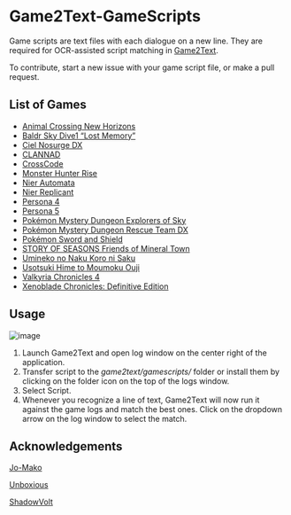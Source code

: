 # Game2Text-GameScripts

Game scripts are text files with each dialogue on a new line. They are required for OCR-assisted script matching in [Game2Text](https://github.com/mathewthe2/Game2Text).

To contribute, start a new issue with your game script file, or make a pull request.

## List of Games
- [Animal Crossing New Horizons](https://github.com/mathewthe2/Game2Text-GameScripts/blob/main/gamescripts/Animal%20Crossing%20New%20Horizons.txt)
- [Baldr Sky Dive1 “Lost Memory”](https://github.com/mathewthe2/Game2Text-GameScripts/blob/main/gamescripts/Baldr%20Sky%20Dive1%20%E2%80%9CLost%20Memory%E2%80%9D.txt)
- [Ciel Nosurge DX](https://github.com/mathewthe2/Game2Text-GameScripts/blob/main/gamescripts/Ciel%20Nosurge%20DX.txt)
- [CLANNAD](https://github.com/mathewthe2/Game2Text-GameScripts/blob/main/gamescripts/CLANNAD.txt)
- [CrossCode](https://github.com/mathewthe2/Game2Text-GameScripts/blob/main/gamescripts/CrossCode.txt)
- [Monster Hunter Rise](https://github.com/mathewthe2/Game2Text-GameScripts/blob/main/gamescripts/Monster%20Hunter%20Rise.txt)
- [Nier Automata](https://github.com/mathewthe2/Game2Text-GameScripts/blob/main/gamescripts/Nier%20Automata.txt)
- [Nier Replicant](https://github.com/mathewthe2/Game2Text-GameScripts/blob/main/gamescripts/Nier%20Replicant.txt)
- [Persona 4](https://github.com/mathewthe2/Game2Text-GameScripts/blob/main/gamescripts/Persona%204.txt)
- [Persona 5](https://github.com/mathewthe2/Game2Text-GameScripts/blob/main/gamescripts/Persona%205.txt)
- [Pokémon Mystery Dungeon Explorers of Sky](https://github.com/mathewthe2/Game2Text-GameScripts/blob/main/gamescripts/Pokemon%20Mystery%20Dungeon%20Explorers%20of%20Sky.txt)
- [Pokémon Mystery Dungeon Rescue Team DX](https://github.com/mathewthe2/Game2Text-GameScripts/blob/main/gamescripts/Pokemon%20Mystery%20Dungeon%20Rescue%20Team%20DX.txt)
- [Pokémon Sword and Shield](https://github.com/mathewthe2/Game2Text-GameScripts/blob/main/gamescripts/Pok%C3%A9mon%20Sword%20%26%20Shield.txt)
- [STORY OF SEASONS Friends of Mineral Town](https://github.com/mathewthe2/Game2Text-GameScripts/blob/main/gamescripts/STORY%20OF%20SEASONS%20Friends%20of%20Mineral%20Town.txt)
- [Umineko no Naku Koro ni Saku](https://github.com/mathewthe2/Game2Text-GameScripts/blob/main/gamescripts/Umineko%20Saku.txt)
- [Usotsuki Hime to Moumoku Ouji](https://github.com/mathewthe2/Game2Text-GameScripts/blob/main/gamescripts/Usotsuki%20Hime%20to%20Moumoku%20Ouji.txt)
- [Valkyria Chronicles 4](https://github.com/mathewthe2/Game2Text-GameScripts/blob/main/gamescripts/Valkyria%20Chronicles%204.txt)
- [Xenoblade Chronicles: Definitive Edition](https://github.com/mathewthe2/Game2Text-GameScripts/blob/main/gamescripts/Xenoblade%201%20DE.txt)

## Usage

![image](https://user-images.githubusercontent.com/13146030/116581252-b7b79a00-a946-11eb-98e5-9930680a3309.png)

1. Launch Game2Text and open log window on the center right of the application. 
2. Transfer script to the *game2text/gamescripts/* folder or install them by clicking on the folder icon on the top of the logs window.
3. Select Script.
4. Whenever you recognize a line of text, Game2Text will now run it against the game logs and match the best ones. Click on the dropdown arrow on the log window to select the match.

## Acknowledgements
[Jo-Mako](https://sites.google.com/view/jo-mako/home)

[Unboxious](https://github.com/AndersenJ)

[ShadowVolt](https://github.com/ShadowVolt)
